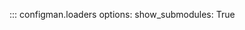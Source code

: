 <!-- prettier-ignore-start -->
::: configman.loaders
    options:
      show_submodules: True
<!-- prettier-ignore-end -->
